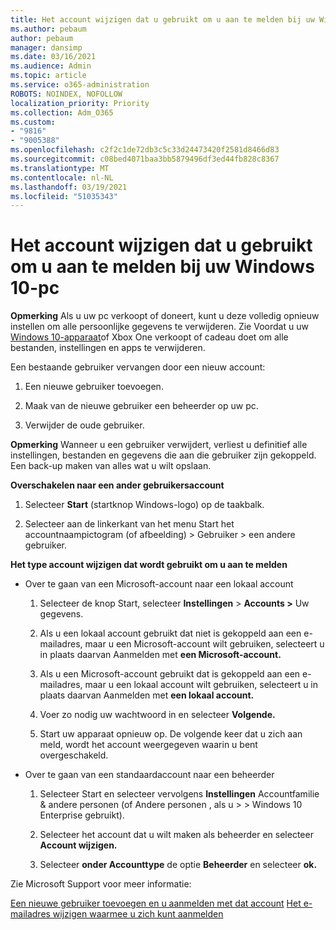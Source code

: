 ```yaml
---
title: Het account wijzigen dat u gebruikt om u aan te melden bij uw Windows 10-pc
ms.author: pebaum
author: pebaum
manager: dansimp
ms.date: 03/16/2021
ms.audience: Admin
ms.topic: article
ms.service: o365-administration
ROBOTS: NOINDEX, NOFOLLOW
localization_priority: Priority
ms.collection: Adm_O365
ms.custom:
- "9816"
- "9005388"
ms.openlocfilehash: c2f2c1de72db3c5c33d24473420f2581d8466d83
ms.sourcegitcommit: c08bed4071baa3bb5879496df3ed44fb828c8367
ms.translationtype: MT
ms.contentlocale: nl-NL
ms.lasthandoff: 03/19/2021
ms.locfileid: "51035343"
---
```

# <a name="change-the-account-you-use-to-sign-in-to-your-windows-10-pc"></a>Het account wijzigen dat u gebruikt om u aan te melden bij uw Windows 10-pc

**Opmerking** Als u uw pc verkoopt of doneert, kunt u deze volledig opnieuw instellen om alle persoonlijke gegevens te verwijderen. Zie Voordat u uw [Windows 10-apparaat](https://support.microsoft.com/help/10547/microsoft-account-selling-gifting-windows-10-device-xbox-one)of Xbox One verkoopt of cadeau doet om alle bestanden, instellingen en apps te verwijderen.

Een bestaande gebruiker vervangen door een nieuw account:

1. Een nieuwe gebruiker toevoegen.

1. Maak van de nieuwe gebruiker een beheerder op uw pc.

1. Verwijder de oude gebruiker.

**Opmerking** Wanneer u een gebruiker verwijdert, verliest u definitief alle instellingen, bestanden en gegevens die aan die gebruiker zijn gekoppeld. Een back-up maken van alles wat u wilt opslaan.

**Overschakelen naar een ander gebruikersaccount**

1. Selecteer **Start** (startknop Windows-logo) op de taakbalk. 

1. Selecteer aan de linkerkant van het menu Start het accountnaampictogram (of afbeelding) > Gebruiker > een andere gebruiker.

**Het type account wijzigen dat wordt gebruikt om u aan te melden**

- Over te gaan van een Microsoft-account naar een lokaal account

    1. Selecteer de knop Start, selecteer **Instellingen**  >  **Accounts >** Uw gegevens.

    1. Als u een lokaal account gebruikt dat niet is gekoppeld aan een e-mailadres, maar u een Microsoft-account wilt gebruiken, selecteert u in plaats daarvan Aanmelden met **een Microsoft-account.**

    1. Als u een Microsoft-account gebruikt dat is gekoppeld aan een e-mailadres, maar u een lokaal account wilt gebruiken, selecteert u in plaats daarvan Aanmelden met **een lokaal account.**

    1. Voer zo nodig uw wachtwoord in en selecteer **Volgende.**

    1. Start uw apparaat opnieuw op. De volgende keer dat u zich aan meld, wordt het account weergegeven waarin u bent overgeschakeld.

- Over te gaan van een standaardaccount naar een beheerder

    1. Selecteer Start en selecteer vervolgens **Instellingen** Accountfamilie & andere personen (of Andere personen , als u  >    >   Windows 10 Enterprise gebruikt). 

    1. Selecteer het account dat u wilt maken als beheerder en selecteer **Account wijzigen.**

    1. Selecteer **onder Accounttype** de optie **Beheerder** en selecteer **ok.**

Zie Microsoft Support voor meer informatie:

[Een nieuwe gebruiker toevoegen en u aanmelden met dat account](https://support.microsoft.com/windows/add-or-remove-accounts-on-your-pc-104dc19f-6430-4b49-6a2b-e4dbd1dcdf32) 
 [Het e-mailadres wijzigen waarmee u zich kunt aanmelden](https://support.microsoft.com/account-billing/change-the-email-address-or-phone-number-for-your-microsoft-account-761a662d-8032-88f4-03f3-c9ba8ba0e00b)
